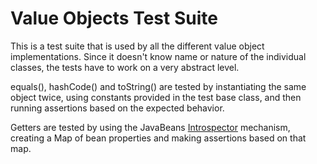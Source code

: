 Value Objects Test Suite
========================

This is a test suite that is used by all the different value object implementations.
Since it doesn't know name or nature of the individual classes, the tests have to work on a very abstract level.

equals(), hashCode() and toString() are tested by instantiating the same object twice, using constants provided in the
test base class, and then running assertions based on the expected behavior.

Getters are tested by using the JavaBeans [Introspector](https://docs.oracle.com/javase/8/docs/api/java/beans/Introspector.html)
mechanism, creating a Map of bean properties and making assertions based on that map.
